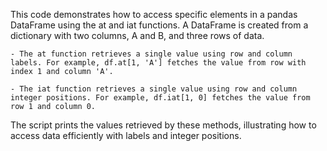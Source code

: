 This code demonstrates how to access specific elements in a pandas DataFrame using the at and iat functions. A DataFrame is created from a dictionary with two columns, A and B, and three rows of data.

    - The at function retrieves a single value using row and column labels. For example, df.at[1, 'A'] fetches the value from row with index 1 and column 'A'.

    - The iat function retrieves a single value using row and column integer positions. For example, df.iat[1, 0] fetches the value from row 1 and column 0.

The script prints the values retrieved by these methods, illustrating how to access data efficiently with labels and integer positions.






